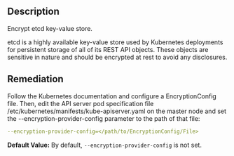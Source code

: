 ## Description

Encrypt etcd key-value store.

etcd is a highly available key-value store used by Kubernetes deployments for persistent storage of all of its REST API objects. These objects are sensitive in nature and should be encrypted at rest to avoid any disclosures.

## Remediation

Follow the Kubernetes documentation and configure a EncryptionConfig file. Then, edit the API server pod specification file /etc/kubernetes/manifests/kube-apiserver.yaml on the master node and set the --encryption-provider-config parameter to the path of that file:
```yaml
--encryption-provider-config=</path/to/EncryptionConfig/File>
```

**Default Value:** By default, `--encryption-provider-config` is not set.